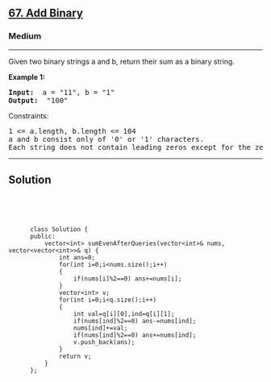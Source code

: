 
<h2><a href="https://leetcode.com/problems/sum-of-even-numbers-after-queries/">67. Add Binary</a></h2>
<h3>Medium</h3>
<hr>
<div><p>
 Given two binary strings a and b, return their sum as a binary string.
</p>


<p><strong>Example 1:</strong></p>
<pre><strong>Input:</strong>  a = "11", b = "1"
<strong>Output:</strong>  "100"
</pre>


Constraints:
<pre>
1 <= a.length, b.length <= 104
a and b consist only of '0' or '1' characters.
Each string does not contain leading zeros except for the zero itself.
</pre>
<hr>
 <h2><strong><b>Solution</b></strong></h2>
 <br>
 <pre>
 
          class Solution {
          public:
              vector<int> sumEvenAfterQueries(vector<int>& nums, vector<vector<int>>& q) {
                  int ans=0;
                  for(int i=0;i<nums.size();i++)
                  {
                      if(nums[i]%2==0) ans+=nums[i];
                  }
                  vector<int> v;
                  for(int i=0;i<q.size();i++)
                  {
                      int val=q[i][0],ind=q[i][1];
                      if(nums[ind]%2==0) ans-=nums[ind];
                      nums[ind]+=val;
                      if(nums[ind]%2==0) ans+=nums[ind];
                      v.push_back(ans);
                  }
                  return v;
              }
          };
          
 </pre>

